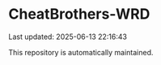 # CheatBrothers-WRD

Last updated: 2025-06-13 22:16:43

This repository is automatically maintained.
